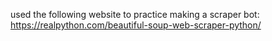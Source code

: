 used the following website to practice making a scraper bot: https://realpython.com/beautiful-soup-web-scraper-python/
